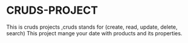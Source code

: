 # CRUDS-PROJECT
This is cruds projects ,cruds stands for (create, read, update, delete, search) This project mange your date  with products and its properties.

